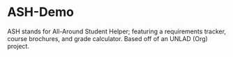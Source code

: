 # ASH-Demo
ASH stands for All-Around Student Helper; featuring a requirements tracker, course brochures, and grade calculator. Based off of an UNLAD (Org) project.
